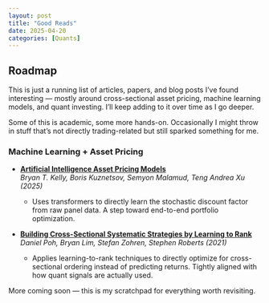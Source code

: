 ```yaml
---
layout: post
title: "Good Reads"
date: 2025-04-20
categories: [Quants]
---
```


## Roadmap

This is just a running list of articles, papers, and blog posts I’ve found interesting — mostly around cross-sectional asset pricing, machine learning models, and quant investing. I’ll keep adding to it over time as I go deeper.

Some of this is academic, some more hands-on. Occasionally I might throw in stuff that’s not directly trading-related but still sparked something for me.


### Machine Learning + Asset Pricing

- **[Artificial Intelligence Asset Pricing Models](https://papers.ssrn.com/sol3/papers.cfm?abstract_id=5103546)**  
  *Bryan T. Kelly, Boris Kuznetsov, Semyon Malamud, Teng Andrea Xu (2025)*  
  - Uses transformers to directly learn the stochastic discount factor from raw panel data. A step toward end-to-end portfolio optimization.

- **[Building Cross-Sectional Systematic Strategies by Learning to Rank](https://papers.ssrn.com/sol3/papers.cfm?abstract_id=3751012)**  
  *Daniel Poh, Bryan Lim, Stefan Zohren, Stephen Roberts (2021)*  
  - Applies learning-to-rank techniques to directly optimize for cross-sectional ordering instead of predicting returns. Tightly aligned with how quant signals are actually used.



More coming soon — this is my scratchpad for everything worth revisiting.
